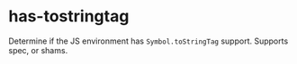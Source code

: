 # has-tostringtag
Determine if the JS environment has `Symbol.toStringTag` support. Supports spec, or shams.
